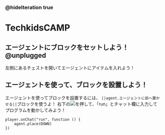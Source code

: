### @hideIteration true
# TechkidsCAMP

## エージェントにブロックをセットしよう！ @unplugged
左側にあるチェストを開いてエージェントにアイテムを入れよう！

## エージェントを使って、ブロックを設置しよう！

エージェントを使ってブロックを設置するには、
``||agent.エージェントに前へ置かせる||``ブロックを使うよ！
右下の![](https://raw.githubusercontent.com/camp-minecraft/TechkidsCampTutorial/master/images/playbutton.png)を押して、「run」とチャット欄に入力してプログラムを動かしてみよう！

```template
player.onChat("run", function () {
    agent.place(DOWN)
})

```